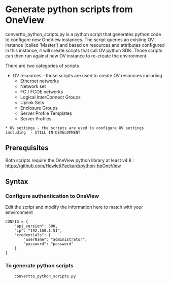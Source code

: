 # Generate python scripts from OneView

convertto_python_scripts.py is a python script that generates python code to configure new OneView instances. The script queries an existing OV instance (called 'Master') and based on resources and attributes configured in this instance, it will create scripts that call OV python SDK. Those scripts can then run against new OV instance to re-create the environment. 

There are two categories of scripts
   * OV resources - those scripts are used to create OV resources including
        * Ethernet networks
        * Network set
        * FC / FCOE networks
        * Logical InterConnect Groups
        * Uplink Sets
        * Enclosure Groups
        * Server Profile Templates
        * Server Profiles
        
    * OV settings - the scripts are used to configure OV settings including  - STILL IN DEVELOPMENT




## Prerequisites
Both scripts require the OneView python library at least v4.8 : https://github.com/HewlettPackard/python-hpOneView


## Syntax

### Configure authentication to OneView
Edit the script and modify the information here to match with your emvironment
```
CONFIG = {
    "api_version": 500,
    "ip": "192.168.1.51",
    "credentials": {
        "userName": "administrator",
        "password": "password"
    }
}

```
### To generate python scripts

```
    convertto_python_scripts.py

```

